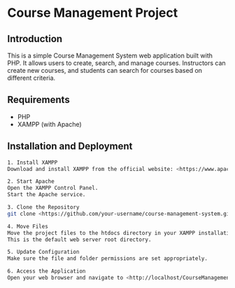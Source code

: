 # Course Management Project

## **Introduction**

This is a simple Course Management System web application built with PHP. It allows users to create, search, and manage courses. Instructors can create new courses, and students can search for courses based on different criteria.

## Requirements

- PHP
- XAMPP (with Apache)

## Installation and Deployment

```bash
1. Install XAMPP
Download and install XAMPP from the official website: <https://www.apachefriends.org/index.html>

2. Start Apache
Open the XAMPP Control Panel.
Start the Apache service.

3. Clone the Repository
git clone <https://github.com/your-username/course-management-system.git>

4. Move Files
Move the project files to the htdocs directory in your XAMPP installation.
This is the default web server root directory.

5. Update Configuration
Make sure the file and folder permissions are set appropriately.

6. Access the Application
Open your web browser and navigate to <http://localhost/CourseManagement/index.php>.
```
